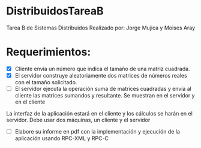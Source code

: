 # DistribuidosTareaB
Tarea B de Sistemas Distribuidos Realizado por: Jorge Mujica y Moises Aray

# Requerimientos:

- [x] Cliente envía un número que indica el tamaño de una matriz cuadrada.
- [x] El servidor construye aleatoriamente dos matrices de números reales con el tamaño solicitado. 
- [ ] El servidor ejecuta la operación suma de matrices cuadradas y envía al cliente las matrices sumandos y resultante. Se  muestran en el servidor y en el cliente

La interfaz de la aplicación  estará en el cliente y los cálculos se harán en el servidor. Debe usar dos máquinas, un cliente y el servidor
- [ ] Elabore su informe en pdf con la implementación y ejecución de la aplicación usando RPC-XML y RPC-C 
